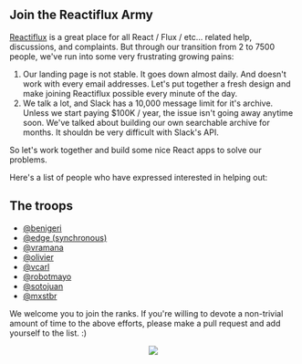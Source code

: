 ## Join the Reactiflux Army

[Reactiflux](http://reactiflux.com) is a great place for all React / Flux / etc... related help, discussions, and complaints. But through our transition from 2 to 7500 people, we've run into some very frustrating growing pains:

1. Our landing page is not stable. It goes down almost daily. And doesn't work with every email addresses. Let's put together a fresh design and make joining Reactiflux possible every minute of the day. 
2. We talk a lot, and Slack has a 10,000 message limit for it's archive. Unless we start paying $100K / year, the issue isn't going away anytime soon. We've talked about building our own searchable archive for months. It shouldn be very difficult with Slack's API. 

So let's work together and build some nice React apps to solve our problems. 

Here's a list of people who have expressed interested in helping out: 

## The troops 

- [@benigeri](https://github.com/benigeri)
- [@edge (synchronous)](https://github.com/edge)
- [@vramana](https://github.com/vramana)
- [@olivier](https://github.com/olivierrr)
- [@vcarl](https://github.com/vcarl)
- [@robotmayo](https://github.com/robotmayo)
- [@sotojuan](https://github.com/sotojuan)
- [@mxstbr](https://github.com/mxstbr)

We welcome you to join the ranks. If you're willing to devote a non-trivial amount of time to the above efforts, please make a pull request and add yourself to the list. :)

<p align="center">
  <img src="http://cdn.meme.am/instances2/500x/1961755.jpg"/>
</p>
